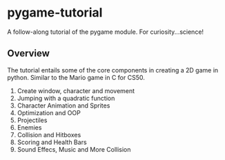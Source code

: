 # pygame-tutorial
A follow-along tutorial of the pygame module. For curiosity...science!

## Overview

The tutorial entails some of the core components in creating a 2D game in python. Similar to the Mario game in C for CS50.

1. Create window, character and movement
2. Jumping with a quadratic function
3. Character Animation and Sprites
4. Optimization and OOP
5. Projectiles
6. Enemies
7. Collision and Hitboxes
8. Scoring and Health Bars
9. Sound Effecs, Music and More Collision